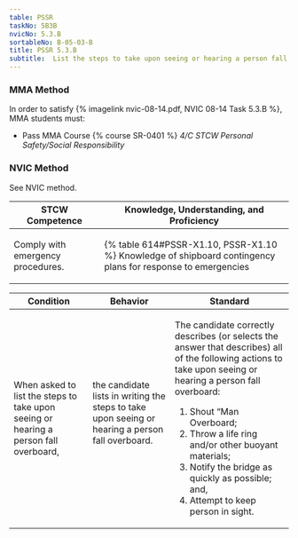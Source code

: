 ```yaml
---
table: PSSR
taskNo: 5B3B
nvicNo: 5.3.B 
sortableNo: B-05-03-B
title: PSSR 5.3.B 
subtitle:  List the steps to take upon seeing or hearing a person fall overboard
---
```



### MMA Method

In order to satisfy  {% imagelink nvic-08-14.pdf, NVIC 08-14 Task 5.3.B %}, MMA students must:

* Pass MMA Course {% course SR-0401 %}  *4/C STCW Personal Safety/Social Responsibility*


### NVIC Method

<a onclick="togglevisibility('nvic_methods')" >See NVIC method.</a>

<div id='nvic_methods' class='hide'>

<table>
<thead>
<tr>
<th class='forty'> STCW Competence </th>
<th class='sixty'> Knowledge, Understanding, and Proficiency </th>
</tr>
</thead>




<tbody>
<tr><td markdown='1'>

Comply with emergency procedures.

</td><td markdown='1'>

{% table 614#PSSR-X1.10, PSSR-X1.10 %} Knowledge of shipboard contingency plans for response to emergencies

</td></tr>


</tbody>
</table>


<table>
<thead>
<tr><th class='twenty'>  Condition </th><th class='twenty'> Behavior </th><th  class='sixty'>Standard </th></tr>
</thead>
<tbody >



<tr><td markdown='1'>

When asked to list the steps to take upon seeing or hearing a person fall overboard,

</td><td markdown='1'>

the candidate lists in writing the steps to take upon seeing or hearing a person fall overboard.

<br>

<div class="tooltip" markdown='1'>



</div>


</td><td markdown='1'>

The candidate correctly describes (or selects the answer that describes) all of the following actions to take upon seeing or hearing a person fall overboard:
 
1.  Shout “Man Overboard; 
2.  Throw a life ring and/or other buoyant materials; 
3.  Notify the bridge as quickly as possible; and, 
4.  Attempt to keep person in sight.

</td></tr>
</tbody>
</table>
</div>
